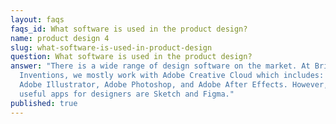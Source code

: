 ```yaml
---
layout: faqs
faqs_id: What software is used in the product design?
name: product design 4
slug: what-software-is-used-in-product-design
question: What software is used in the product design?
answer: "There is a wide range of design software on the market. At Bright
  Inventions, we mostly work with Adobe Creative Cloud which includes: Adobe XD,
  Adobe Illustrator, Adobe Photoshop, and Adobe After Effects. However, other
  useful apps for designers are Sketch and Figma."
published: true
---
```


